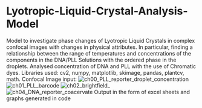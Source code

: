 # Lyotropic-Liquid-Crystal-Analysis-Model
Model to investigate phase changes of Lyotropic Liquid Crystals in complex confocal images with changes in physical attributes. In particular, finding a relationship between the range of temperatures and concentrations of the components in the DNA/PLL Solutions with the ordered phase in the droplets. 
Analysed concentration of DNA and PLL with the use of Chromatic dyes.
Libraries used: cv2, numpy, matplotlib, skimage, pandas, plantcv, math.
Confocal Image input:
![ch00_PLL_reporter_droplet_concentration](https://user-images.githubusercontent.com/109509567/206279187-71647fc1-052f-402d-8e14-9f56d8f0c671.png)
![ch01_PLL_barcode](https://user-images.githubusercontent.com/109509567/206279201-7af6c7e1-d247-47d1-be65-4771f98eb837.png)
![ch02_brightfield_](https://user-images.githubusercontent.com/109509567/206279206-f3e31ecf-cb64-41a0-bebc-f4973c0b611a.png)
![ch04_DNA_reporter_coacervate](https://user-images.githubusercontent.com/109509567/206279210-28410a74-d3a9-4d2d-b4dc-bfb72ec24046.png)
Output in the form of excel sheets and graphs generated in code
